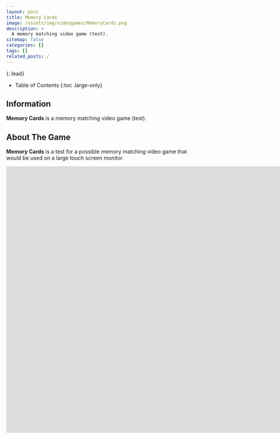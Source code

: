 ```yaml
---
layout: post
title: Memory Cards
image: /assets/img/videogames/MemoryCards.png
description: >
  A memory matching video game (test).
sitemap: false
categories: []
tags: []
related_posts: /
---
```


{:.lead}

- Table of Contents
{:toc .large-only}

## Information

**Memory Cards** is a memory matching video game (test).

## About The Game

**Memory Cards** is a test for a possible memory matching video game that would be used on a large touch screen monitor.

<div class="lead aspect-ratio sixteen-nine">
          
<iframe width="1903" height="711" src="https://www.youtube.com/embed/_LxF1hIajpw" frameborder="0" allow="accelerometer; autoplay; clipboard-write; encrypted-media; gyroscope; picture-in-picture" allowfullscreen></iframe>

</div>
